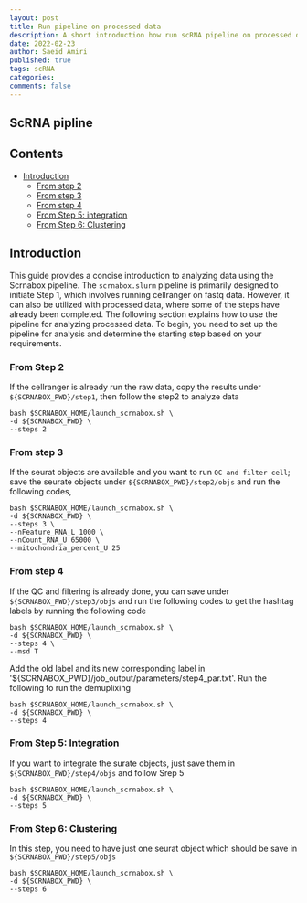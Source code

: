 ```yaml
---
layout: post
title: Run pipeline on processed data
description: A short introduction how run scRNA pipeline on processed data
date: 2022-02-23
author: Saeid Amiri
published: true
tags: scRNA 
categories: 
comments: false
---
```

## ScRNA  pipline  
## Contents

- [Introduction](#introduction)
  - [From step 2](#from-step-2)
  - [From step 3](#from-step-3)  
  - [From step 4](#from-step-4)
  - [From Step 5: integration](#from-step-5-integration)
  - [From Step 6: Clustering](#from-step-6-clustering)   

## Introduction 
This guide provides a concise introduction to analyzing data using the Scrnabox pipeline. The `scrnabox.slurm` pipeline is primarily designed to initiate Step 1, which involves running cellranger on fastq data. However, it can also be utilized with processed data, where some of the steps have already been completed. The following section explains how to use the pipeline for analyzing processed data. To begin, you need to set up the pipeline for analysis and determine the starting step based on your requirements.

### From Step 2
If the cellranger is already run the raw data, copy the results under `${SCRNABOX_PWD}/step1`, then follow the step2 to analyze data 
```
bash $SCRNABOX_HOME/launch_scrnabox.sh \
-d ${SCRNABOX_PWD} \
--steps 2
```

### From step 3
If the seurat objects are available and you want to run `QC and filter cell`; save the seurate objects under  `${SCRNABOX_PWD}/step2/objs` and run the following codes, 
```
bash $SCRNABOX_HOME/launch_scrnabox.sh \
-d ${SCRNABOX_PWD} \
--steps 3 \
--nFeature_RNA_L 1000 \
--nCount_RNA_U 65000 \
--mitochondria_percent_U 25
```

### From step 4
If the QC and filtering is already done, you can save under  `${SCRNABOX_PWD}/step3/objs` and run the following codes to get the hashtag labels by running the following code 
```
bash $SCRNABOX_HOME/launch_scrnabox.sh \
-d ${SCRNABOX_PWD} \
--steps 4 \
--msd T 
```

Add the old label and its new corresponding label in '${SCRNABOX_PWD}/job_output/parameters/step4_par.txt'. Run the following to run the demuplixing  
```
bash $SCRNABOX_HOME/launch_scrnabox.sh \
-d ${SCRNABOX_PWD} \
--steps 4 
```

### From Step 5: Integration 
If you want to integrate the surate objects, just save them in  `${SCRNABOX_PWD}/step4/objs` and follow Srep 5
```
bash $SCRNABOX_HOME/launch_scrnabox.sh \
-d ${SCRNABOX_PWD} \
--steps 5 
```

### From Step 6: Clustering 
In this step, you need to have just one seurat object which should be save in  `${SCRNABOX_PWD}/step5/objs`

```
bash $SCRNABOX_HOME/launch_scrnabox.sh \
-d ${SCRNABOX_PWD} \
--steps 6 
```
